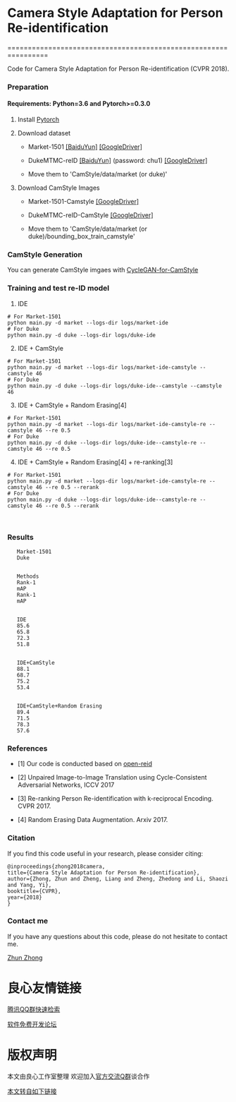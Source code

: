 # Camera Style Adaptation for Person Re-identification
================================================================

Code for Camera Style Adaptation for Person Re-identification (CVPR 2018). 

### Preparation

#### Requirements: Python=3.6 and Pytorch>=0.3.0

1. Install [Pytorch](http://u.720life.cn/g/acb692653d5b505b3f3987784eb6593d2ef80283ce279a731a00f737fe517334)

2. Download dataset
   
   - Market-1501   [[BaiduYun]](http://u.720life.cn/g/d47e402704915d3bea7686bcd5bdba93fe95ee67c913c277fffc6e17883fe366) [[GoogleDriver]](http://u.720life.cn/g/3a38f42308c8ee71aa166c0591609e00e8fe1f509cf6d05420512ea7c3bd9e1ca0a0ae4f91a2f5ae6049966ebf7a3a3534dc4d079ad6fe12aca38695b282b43d8465ad054a1e86f532ef954bc6be9a1f)
   
   - DukeMTMC-reID   [[BaiduYun]](http://u.720life.cn/g/d47e402704915d3bea7686bcd5bdba932ee4e20f525ca767e3e407b72572271b0ac84246add2d8eb3e83da0a8c83fb96) (password: chu1) [[GoogleDriver]](http://u.720life.cn/g/3a38f42308c8ee71aa166c0591609e00e8fe1f509cf6d05420512ea7c3bd9e1c3765360eff0becb2f1582dca9f21b6e3646e3cb1db247970b2fc65f6129a7588a3428927d81ece0a6fe244a2511c8b30)
   
   - Move them to 'CamStyle/data/market (or duke)'
   

3. Download CamStyle Images
   
   - Market-1501-Camstyle [[GoogleDriver]](http://u.720life.cn/g/3a38f42308c8ee71aa166c0591609e00a7077e4f2d534815140bc1d16084b94405400658e4973452b7d6d856464195ef811e877e96a97d1e6c7e114167390620779a2972342c34e40cd40905c0f1fec1)
   
   - DukeMTMC-reID-CamStyle  [[GoogleDriver]](http://u.720life.cn/g/3a38f42308c8ee71aa166c0591609e00a7077e4f2d534815140bc1d16084b944ddaa0bacea207d428bffcd63f56e6c838594687600ac73edff92df9bfd2c90f0f2dca0a1ce742cb8cc9d9f8e0ec7a101)
   
   - Move them to 'CamStyle/data/market (or duke)/bounding_box_train_camstyle'


### CamStyle Generation
You can generate CamStyle imgaes with [CycleGAN-for-CamStyle](http://u.720life.cn/g/54145d0471d91890860f7f8463c03046aabfc4bda227cff2e9af6f46b25bb7e437bf673cd659c39550f753cdc3674999297b8876d52964e50c2b8273c4ca3d3bea6eba2d931b64676c885b27b847cd8a)


### Training and test re-ID model

1. IDE
  ```Shell
  # For Market-1501
  python main.py -d market --logs-dir logs/market-ide
  # For Duke
  python main.py -d duke --logs-dir logs/duke-ide
  ```
2. IDE + CamStyle
  ```Shell
  # For Market-1501
  python main.py -d market --logs-dir logs/market-ide-camstyle --camstyle 46
  # For Duke
  python main.py -d duke --logs-dir logs/duke-ide--camstyle --camstyle 46
  ```
  
3. IDE + CamStyle + Random Erasing[4]
  ```Shell
  # For Market-1501
  python main.py -d market --logs-dir logs/market-ide-camstyle-re --camstyle 46 --re 0.5
  # For Duke
  python main.py -d duke --logs-dir logs/duke-ide--camstyle-re --camstyle 46 --re 0.5
  ```

4. IDE + CamStyle + Random Erasing[4] + re-ranking[3]
  ```Shell
  # For Market-1501
  python main.py -d market --logs-dir logs/market-ide-camstyle-re --camstyle 46 --re 0.5 --rerank
  # For Duke
  python main.py -d duke --logs-dir logs/duke-ide--camstyle-re --camstyle 46 --re 0.5 --rerank
  ```
  
### Results

 
    
        
       Market-1501 
       Duke 
    
    
       Methods 
       Rank-1 
       mAP 
       Rank-1 
       mAP 
    
    
       IDE 
       85.6 
       65.8 
       72.3 
       51.8 
    
    
       IDE+CamStyle 
       88.1 
       68.7 
       75.2 
       53.4 
    
    
       IDE+CamStyle+Random Erasing 
       89.4 
       71.5 
       78.3 
       57.6 
    
 


### References

- [1] Our code is conducted based on [open-reid](http://u.720life.cn/g/54145d0471d91890860f7f8463c030467189961273e698ca29eccbaf27097c96216c0cdd34f6ecb52e5abe8a10acd103)

- [2] Unpaired Image-to-Image Translation using Cycle-Consistent Adversarial Networks, ICCV 2017

- [3] Re-ranking Person Re-identification with k-reciprocal Encoding. CVPR 2017.

- [4] Random Erasing Data Augmentation. Arxiv 2017.




### Citation

If you find this code useful in your research, please consider citing:

    @inproceedings{zhong2018camera,
    title={Camera Style Adaptation for Person Re-identification},
    author={Zhong, Zhun and Zheng, Liang and Zheng, Zhedong and Li, Shaozi and Yang, Yi},
    booktitle={CVPR},
    year={2018}
    }

    
### Contact me

If you have any questions about this code, please do not hesitate to contact me.

[Zhun Zhong](http://u.720life.cn/g/821f6a2b5bc9f232db4f923df88129aea1a0841ae11c30f52295f9a2a7fead5f)



 # 良心友情链接

[腾讯QQ群快速检索](http://u.720life.cn/s/8cf73f7c)

[软件免费开发论坛](http://u.720life.cn/s/bbb01dc0)

# 版权声明 

本文由良心工作室整理 欢迎加入[官方交流Q群](https://u.720life.cn/s/f2316816)谈合作

[本文转自如下链接](http://u.720life.cn/g/2e71d0f0a5c601172267ba20d3a43c6e834e59a5343aee9e7654f75c5a7fd75341887dfc4f8c4e34733646df599c016d5aebea0aab4530972d7570bccceb2f1c)